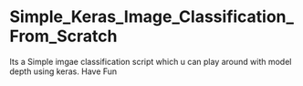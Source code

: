 # Simple_Keras_Image_Classification_From_Scratch
Its a Simple imgae classification script which u can play around with model depth using keras. Have Fun
